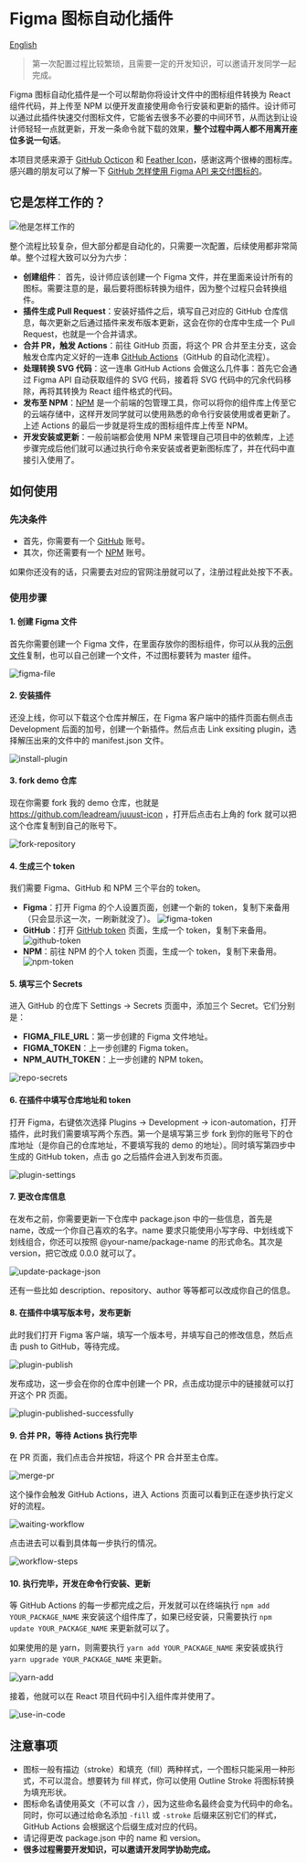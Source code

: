 # Figma 图标自动化插件
[English](./README.md)

>第一次配置过程比较繁琐，且需要一定的开发知识，可以邀请开发同学一起完成。

Figma 图标自动化插件是一个可以帮助你将设计文件中的图标组件转换为 React 组件代码，并上传至 NPM 以便开发直接使用命令行安装和更新的插件。设计师可以通过此插件快速交付图标文件，它能省去很多不必要的中间环节，从而达到让设计师轻轻一点就更新，开发一条命令就下载的效果，**整个过程中两人都不用离开座位多说一句话**。

本项目灵感来源于 [GitHub Octicon](https://github.com/primer/octicons) 和 [Feather Icon](https://github.com/feathericons/react-feather)，感谢这两个很棒的图标库。感兴趣的朋友可以了解一下 [GitHub 怎样使用 Figma API 来交付图标的](https://github.blog/2018-04-12-driving-changes-from-designs/)。

## 它是怎样工作的？
![他是怎样工作的](./imgs/flow.jpg)

整个流程比较复杂，但大部分都是自动化的，只需要一次配置，后续使用都非常简单。整个过程大致可以分为六步：
- **创建组件**：
首先，设计师应该创建一个 Figma 文件，并在里面来设计所有的图标。需要注意的是，最后要将图标转换为组件，因为整个过程只会转换组件。
- **插件生成 Pull Request**：安装好插件之后，填写自己对应的 GitHub 仓库信息，每次更新之后通过插件来发布版本更新，这会在你的仓库中生成一个 Pull Request，也就是一个合并请求。
- **合并 PR，触发 Actions**：前往 GitHub 页面，将这个 PR 合并至主分支，这会触发仓库内定义好的一连串 [GitHub Actions](https://github.com/features/actions)（GitHub 的自动化流程）。
- **处理转换 SVG 代码**：这一连串 GitHub Actions 会做这么几件事：首先它会通过 Figma API 自动获取组件的 SVG 代码，接着将 SVG 代码中的冗余代码移除，再将其转换为 React 组件格式的代码。
- **发布至 NPM**：[NPM](https://www.npmjs.com/) 是一个前端的包管理工具，你可以将你的组件库上传至它的云端存储中，这样开发同学就可以使用熟悉的命令行安装使用或者更新了。上述 Actions 的最后一步就是将生成的图标组件库上传至 NPM。
- **开发安装或更新**：一般前端都会使用 NPM 来管理自己项目中的依赖库，上述步骤完成后他们就可以通过执行命令来安装或者更新图标库了，并在代码中直接引入使用了。

## 如何使用
### 先决条件
- 首先，你需要有一个 [GitHub](https://github.com) 账号。
- 其次，你还需要有一个 [NPM](https://www.npmjs.com) 账号。

如果你还没有的话，只需要去对应的官网注册就可以了，注册过程此处按下不表。

### 使用步骤
#### 1. 创建 Figma 文件
首先你需要创建一个 Figma 文件，在里面存放你的图标组件，你可以从我的[示例文件](https://www.figma.com/file/gTaV6nOPiDx0F3c7WHPME3/juuust-icon)复制，也可以自己创建一个文件，不过图标要转为 master 组件。

![figma-file](./imgs/figma-file.png)

#### 2. 安装插件
还没上线，你可以下载这个仓库并解压，在 Figma 客户端中的插件页面右侧点击 Development 后面的加号，创建一个新插件。然后点击 Link exsiting plugin，选择解压出来的文件中的 manifest.json 文件。

![install-plugin](./imgs/install-plugin.png)

#### 3. fork demo 仓库
现在你需要 fork 我的 demo 仓库，也就是 https://github.com/leadream/juuust-icon ，打开后点击右上角的 fork 就可以把这个仓库复制到自己的账号下。

![fork-repository](./imgs/fork-repository.png)

#### 4. 生成三个 token
我们需要 Figma、GitHub 和 NPM 三个平台的 token。
- **Figma**：打开 Figma 的个人设置页面，创建一个新的 token，复制下来备用（只会显示这一次，一刷新就没了）。
![figma-token](./imgs/figma-token.png)
- **GitHub**：打开 [GitHub token](https://github.com/settings/tokens) 页面，生成一个 token，复制下来备用。
![github-token](./imgs/github-token.png)
- **NPM**：前往 NPM 的个人 token 页面，生成一个 token，复制下来备用。
![npm-token](./imgs/npm-token.png)

#### 5. 填写三个 Secrets
进入 GitHub 的仓库下 Settings -> Secrets 页面中，添加三个 Secret。它们分别是：
- **FIGMA_FILE_URL**：第一步创建的 Figma 文件地址。
- **FIGMA_TOKEN**：上一步创建的 Figma token。
- **NPM_AUTH_TOKEN**：上一步创建的 NPM token。

![repo-secrets](./imgs/repo-secrets.png)

#### 6. 在插件中填写仓库地址和 token
打开 Figma，右键依次选择 Plugins -> Development -> icon-automation，打开插件，此时我们需要填写两个东西。第一个是填写第三步 fork 到你的账号下的仓库地址（是你自己的仓库地址，不要填写我的 demo 的地址）。同时填写第四步中生成的 GitHub token，点击 go 之后插件会进入到发布页面。

![plugin-settings](./imgs/plugin-settings.png)

#### 7. 更改仓库信息
在发布之前，你需要更新一下仓库中 package.json 中的一些信息，首先是 name，改成一个你自己喜欢的名字。name 要求只能使用小写字母、中划线或下划线组合，你还可以按照 @your-name/package-name 的形式命名。其次是 version，把它改成 0.0.0 就可以了。

![update-package-json](./imgs/update-package-json.png)

还有一些比如 description、repository、author 等等都可以改成你自己的信息。

#### 8. 在插件中填写版本号，发布更新
此时我们打开 Figma 客户端，填写一个版本号，并填写自己的修改信息，然后点击 push to GitHub，等待完成。

![plugin-publish](./imgs/plugin-publish.png)

发布成功，这一步会在你的仓库中创建一个 PR，点击成功提示中的链接就可以打开这个 PR 页面。

![plugin-published-successfully](./imgs/plugin-published-successfully.png)

#### 9. 合并 PR，等待 Actions 执行完毕
在 PR 页面，我们点击合并按钮，将这个 PR 合并至主仓库。

![merge-pr](./imgs/merge-pr.png)

这个操作会触发 GitHub Actions，进入 Actions 页面可以看到正在逐步执行定义好的流程。

![waiting-workflow](./imgs/waiting-workflow.png)

点击进去可以看到具体每一步执行的情况。

![workflow-steps](./imgs/workflow-steps.png)

#### 10. 执行完毕，开发在命令行安装、更新
等 GitHub Actions 的每一步都完成之后，开发就可以在终端执行 `npm add YOUR_PACKAGE_NAME` 来安装这个组件库了，如果已经安装，只需要执行 `npm update YOUR_PACKAGE_NAME` 来更新就可以了。

如果使用的是 yarn，则需要执行 `yarn add YOUR_PACKAGE_NAME` 来安装或执行 `yarn upgrade YOUR_PACKAGE_NAME` 来更新。

![yarn-add](./imgs/yarn-add.png)

接着，他就可以在 React 项目代码中引入组件库并使用了。

![use-in-code](./imgs/use-in-code.png)

## 注意事项
- 图标一般有描边（stroke）和填充（fill）两种样式，一个图标只能采用一种形式，不可以混合。想要转为 fill 样式，你可以使用 Outline Stroke 将图标转换为填充形状。
- 图标命名请使用英文（不可以含 `/`），因为这些命名最终会变为代码中的命名。同时，你可以通过给命名添加 `-fill` 或 `-stroke` 后缀来区别它们的样式，GitHub Actions 会根据这个后缀生成对应的代码。
- 请记得更改 package.json 中的 name 和 version。
- **很多过程需要开发知识，可以邀请开发同学协助完成。**
